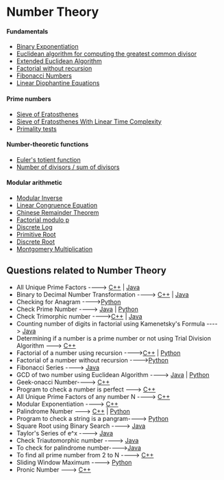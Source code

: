
 # Number Theory

 #### Fundamentals

- [Binary Exponentiation](https://cp-algorithms.com/algebra/binary-exp.html)
- [Euclidean algorithm for computing the greatest common divisor](https://cp-algorithms.com/algebra/euclid-algorithm.html)
- [Extended Euclidean Algorithm](https://cp-algorithms.com/algebra/extended-euclid-algorithm.html)
- [Factorial without recursion](https://github.com/Subhangini/Algo-Tree/blob/subh/Code/C%2B%2B/Factorial_without_recursion.cpp)
- [Fibonacci Numbers](https://cp-algorithms.com/algebra/fibonacci-numbers.html)
- [Linear Diophantine Equations](https://cp-algorithms.com/algebra/linear-diophantine-equation.html)

#### Prime numbers

- [Sieve of Eratosthenes](https://cp-algorithms.com/algebra/sieve-of-eratosthenes.html)
- [Sieve of Eratosthenes With Linear Time Complexity](https://cp-algorithms.com/algebra/prime-sieve-linear.html)
- [Primality tests](https://cp-algorithms.com/algebra/primality_tests.html)

#### Number-theoretic functions

- [Euler's totient function](https://cp-algorithms.com/algebra/phi-function.html)
- [Number of divisors / sum of divisors](https://cp-algorithms.com/algebra/divisors.html)

#### Modular arithmetic

- [Modular Inverse](https://cp-algorithms.com/algebra/module-inverse.html)
- [Linear Congruence Equation](https://cp-algorithms.com/algebra/linear_congruence_equation.html)
- [Chinese Remainder Theorem](https://cp-algorithms.com/algebra/chinese-remainder-theorem.html)
- [Factorial modulo p](https://cp-algorithms.com/algebra/factorial-modulo.html)
- [Discrete Log](https://cp-algorithms.com/algebra/factorial-modulo.html)
- [Primitive Root](https://cp-algorithms.com/algebra/primitive-root.html)
- [Discrete Root](https://cp-algorithms.com/algebra/discrete-root.html)
- [Montgomery Multiplication](https://cp-algorithms.com/algebra/montgomery_multiplication.html)

## Questions related to Number Theory  
- All Unique Prime Factors ----> [C++](/Code/C++/Unique_prime_factor.cpp) | [Java](/Code/Java/Uniquefactor.java)
- Binary to Decimal Number Transformation ----> [C++](/Code/C++/binary_string_to_decimal.cpp) | [Java](/Code/Java/Bin_Dec.java)
- Checking for Anagram ---->[Python](/Code/Python/Anagram.py)
- Check Prime Number ----> [Java](/Code/Java/check_prime.java) | [Python](/Code/Python/TrimorphicNumber.py)
- Check Trimorphic number ---->[C++](/Code/C++/Trimorphic_number.cpp) | [Java](/Code/Java/trimorphic_number.java)
- Counting number of digits in factorial using Kamenetsky's Formula ----> [Java](Code/Java/Kamenetsky_Formula.java)
- Determining if a number is a prime number or not using Trial Division Algorithm ---> [C++](/Code/C++/prime_number.cpp)
- Factorial of a number using recursion ---->[C++](/Code/C++/factorial_using_recursion.cpp) | [Python](/Code/Python/Factorial.py)
- Factorial of a number without recursion ---->[Python](/Code/Python/factorial_without_recursion.py)
- Fibonacci Series ----> [Java](/Code/Java/Fibonacci_Series.java)
- GCD of two number using Euclidean Algorithm ----> [Java](/Code/Java/GCD.java) | [Python](/Code/Python/GCD.py)
- Geek-onacci Number----> [C++](/Code/C++/Geek-onacciNumber.cpp)
- Program to check a number is perfect ---> [C++](/Code/C++/perfect_number.cpp)
- All Unique Prime Factors of any number N ----> [C++](/Code/C++/Unique_prime_factor.cpp)
- Modular Exponentiation ----> [C++](/Code/C++/modular_exponentiation.cpp)
- Palindrome Number ---> [C++](/Code/C++/palindrome_number.cpp) | [Python](/Code/Python/palindrome_number.py)
- Program to check a string is a pangram----> [Python](/Code/Python/check_pangram.py)
- Square Root using Binary Search ----> [Java](Code/Java/sqrt.java)
- Taylor's Series of e^x ----> [Java](/Code/Java/Taylorseries.java)
- Check Triautomorphic number ----> [Java](/Code/Java/triautomorphic_number.java)
- To check for palindrome number---->[Java](/Code/Java/Palindrome_number.java) 
- To find all prime number from 2 to N ----> [C++](/Code/C++/Sieves_prime.cpp)
- Sliding Window Maximum ----> [Python](/Code/Python/SlidingWindowMax.py)
- Pronic Number ---> [C++](/Code/C++/pronic_Number.cpp)

